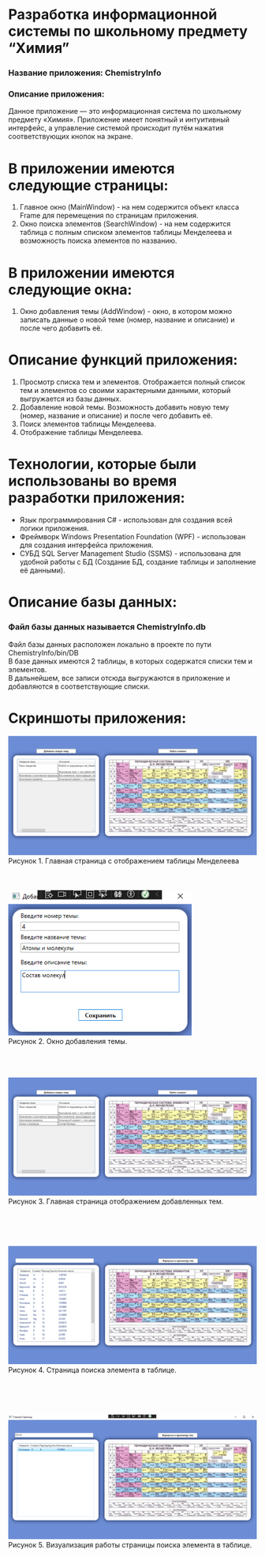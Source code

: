 # Разработка информационной системы по школьному предмету “Химия”
### Название приложения: ChemistryInfo
### Описание приложения:
Данное приложение — это информационная система по школьному предмету «Химия». Приложение имеет понятный и интуитивный интерфейс, а управление системой происходит путём нажатия соответствующих кнопок на экране.


# В приложении имеются следующие страницы:
1. Главное окно (MainWindow) - на нем содержится объект класса Frame для перемещения по страницам приложения.
2. Окно поиска элементов (SearchWindow) - на нем содержится таблица с полным списком элементов таблицы Менделеева и возможность поиска элементов по названию.

# В приложении имеются следующие окна:
1. Окно добавления темы (AddWindow) - окно, в котором можно записать данные о новой теме (номер, название и описание) и после чего добавить её.

# Описание функций приложения:
1. Просмотр списка тем и элементов. Отображается полный список тем и элементов со своими характерными данными, который выгружается из базы данных.
2. Добавление новой темы. Возможность добавить новую тему (номер, название и описание) и после чего добавить её.
3. Поиск элементов таблицы Менделеева.
4. Отображение таблицы Менделеева.

# Технологии, которые были использованы во время разработки приложения:
- Язык программирования C# - использован для создания всей логики приложения.
- Фреймворк Windows Presentation Foundation (WPF) - использован для создания интерфейса приложения.
- СУБД SQL Server Management Studio (SSMS)  - использована для удобной работы с БД (Создание БД, создание таблицы и заполнение её данными).

# Описание базы данных:
### Файл базы данных называется ChemistryInfo.db <br/>
Файл базы данных расположен локально в проекте по пути ChemistryInfo/bin/DB </br>
В базе данных имеются 2 таблицы, в которых содержатся списки тем и элементов. <br/>
В дальнейшем, все записи отсюда выгружаются в приложение и добавляются в соответствующие списки.

# Скриншоты приложения:
![Главная страница](https://github.com/Rimiranaa/Project1/blob/main/Screenshot/1.png)
Рисунок 1. Главная страница с отображением таблицы Менделеева
</br> </br> </br></br>
![окно добавления темы](https://github.com/Rimiranaa/Project1/blob/main/Screenshot/2.png)</br>
Рисунок 2. Окно добавления темы. 
</br> </br> </br></br>

![Главная страница](https://github.com/Rimiranaa/Project1/blob/main/Screenshot/3.png)
Рисунок 3. Главная страница отображением добавленных тем. </br>
</br> </br> </br></br>

![Окно просмотра элементов](https://github.com/Rimiranaa/Project1/blob/main/Screenshot/4.png)
Рисунок 4. Страница поиска элемента в таблице. </br>
</br> </br> </br></br>

![Окно просмотра элементов](https://github.com/Rimiranaa/Project1/blob/main/Screenshot/5.png)
Рисунок 5. Визуализация работы страницы поиска элемента в таблице. </br>
</br>

